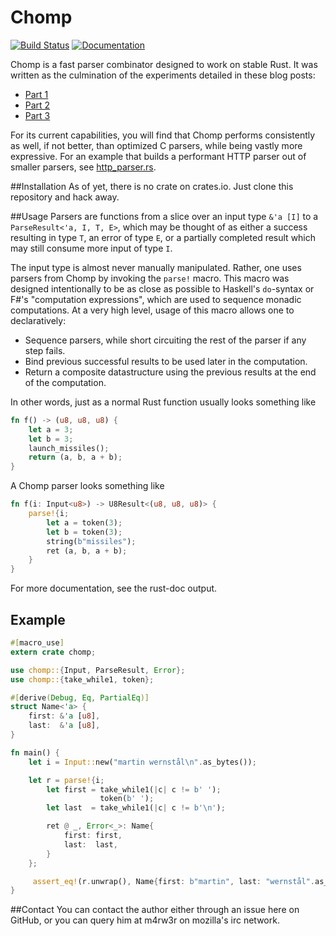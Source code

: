 # Chomp

[![Build Status](https://travis-ci.org/m4rw3r/chomp.svg)](https://travis-ci.org/m4rw3r/chomp)
[![Documentation](https://img.shields.io/badge/rustdoc-documentation-blue.svg)](http://m4rw3r.github.io/chomp)

Chomp is a fast parser combinator designed to work on stable Rust. It was written as the culmination of the experiments detailed in these blog posts:
* [Part 1](http://m4rw3r.github.io/parser-combinator-experiments-rust/)
* [Part 2](http://m4rw3r.github.io/parser-combinator-experiments-errors)
* [Part 3](http://m4rw3r.github.io/parser-combinator-experiments-part-3)

For its current capabilities, you will find that Chomp performs consistently as well, if not better, than optimized C parsers, while being vastly more expressive. For an example that builds a performant HTTP parser out of smaller parsers, see [http_parser.rs](examples/http_parser.rs).

##Installation
As of yet, there is no crate on crates.io. Just clone this repository and hack away.

##Usage
Parsers are functions from a slice over an input type `&'a [I]` to a `ParseResult<'a, I, T, E>`, which may be thought of as either a success resulting in type `T`, an error of type `E`, or a partially completed result which may still consume more input of type `I`.

The input type is almost never manually manipulated. Rather, one uses parsers from Chomp by invoking the `parse!` macro. This macro was designed intentionally to be as close as possible to Haskell's `do`-syntax or F#'s "computation expressions", which are used to sequence monadic computations. At a very high level, usage of this macro allows one to declaratively:
* Sequence parsers, while short circuiting the rest of the parser if any step fails.
* Bind previous successful results to be used later in the computation.
* Return a composite datastructure using the previous results at the end of the computation.

In other words, just as a normal Rust function usually looks something like
```rust
fn f() -> (u8, u8, u8) {
    let a = 3;
    let b = 3;
    launch_missiles();
    return (a, b, a + b);
}
```

A Chomp parser looks something like

```rust
fn f(i: Input<u8>) -> U8Result<(u8, u8, u8)> {
    parse!{i;
        let a = token(3);
        let b = token(3);
        string(b"missiles");
        ret (a, b, a + b);
    }
} 
``` 

For more documentation, see the rust-doc output.


## Example

```rust
#[macro_use]
extern crate chomp;

use chomp::{Input, ParseResult, Error};
use chomp::{take_while1, token};

#[derive(Debug, Eq, PartialEq)]
struct Name<'a> {
    first: &'a [u8],
    last:  &'a [u8],
}

fn main() {
    let i = Input::new("martin wernstål\n".as_bytes());

    let r = parse!{i;
        let first = take_while1(|c| c != b' ');
                    token(b' ');
        let last  = take_while1(|c| c != b'\n');

        ret @ _, Error<_>: Name{
            first: first,
            last:  last,
        }
    };

     assert_eq!(r.unwrap(), Name{first: b"martin", last: "wernstål".as_bytes()});
}
```

##Contact
You can contact the author either through an issue here on GitHub, or you can query him at m4rw3r on mozilla's irc network.
```
